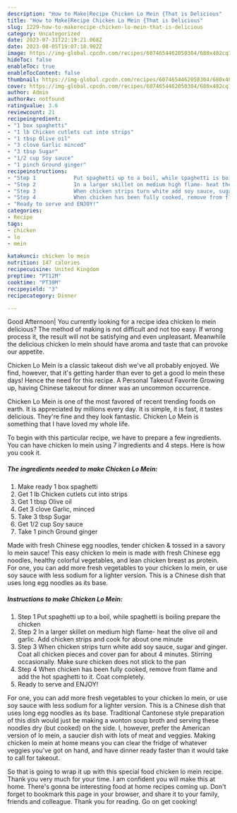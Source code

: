 ```yaml
---
description: "How to Make|Recipe Chicken Lo Mein {That is Delicious"
title: "How to Make|Recipe Chicken Lo Mein {That is Delicious"
slug: 1229-how-to-makerecipe-chicken-lo-mein-that-is-delicious
category: Uncategorized
date: 2023-07-31T22:19:21.068Z
date: 2023-08-05T19:07:18.902Z
image: https://img-global.cpcdn.com/recipes/6074654462050304/680x482cq70/chicken-lo-mein-recipe-main-photo.jpg
hideToc: false
enableToc: true
enableTocContent: false
thumbnail: https://img-global.cpcdn.com/recipes/6074654462050304/680x482cq70/chicken-lo-mein-recipe-main-photo.jpg
cover: https://img-global.cpcdn.com/recipes/6074654462050304/680x482cq70/chicken-lo-mein-recipe-main-photo.jpg
author: Admin
authorAv: notfound
ratingvalue: 3.6
reviewcount: 21
recipeingredient:
- "1 box spaghetti"
- "1 lb Chicken cutlets cut into strips"
- "1 tbsp Olive oil"
- "3 clove Garlic minced"
- "3 tbsp Sugar"
- "1/2 cup Soy sauce"
- "1 pinch Ground ginger"
recipeinstructions:
- "Step 1            Put spaghetti up to a boil, while spaghetti is boiling prepare the chicken"
- "Step 2            In a larger skillet on medium high flame- heat the olive oil and garlic. Add chicken strips and cook for about one minute"
- "Step 3            When chicken strips turn white add soy sauce, sugar and ginger. Coat all chicken pieces and cover pan for about 4 minutes. Stirring occasionally. Make sure chicken does not stick to the pan"
- "Step 4            When chicken has been fully cooked, remove from flame and add the hot spaghetti to it. Coat completely."
- "Ready to serve and ENJOY!"
categories:
- Recipe
tags:
- chicken
- lo
- mein

katakunci: chicken lo mein 
nutrition: 147 calories
recipecuisine: United Kingdom
preptime: "PT12M"
cooktime: "PT39M"
recipeyield: "3"
recipecategory: Dinner

---
```



Good Afternoon| You currently looking for a recipe idea chicken lo mein delicious? The method of making is not difficult and not too easy. If wrong process it, the result will not be satisfying and even unpleasant. Meanwhile the delicious chicken lo mein should have aroma and taste that can provoke our appetite.





Chicken Lo Mein is a classic takeout dish we&#39;ve all probably enjoyed. We find, however, that it&#39;s getting harder than ever to get a good lo mein these days! Hence the need for this recipe. A Personal Takeout Favorite Growing up, having Chinese takeout for dinner was an uncommon occurrence.

Chicken Lo Mein is one of the most favored of recent trending foods on earth. It is appreciated by millions every day. It is simple, it is fast, it tastes delicious. They're fine and they look fantastic. Chicken Lo Mein is something that I have loved my whole life.


To begin with this particular recipe, we have to prepare a few ingredients. You can have chicken lo mein using 7 ingredients and 4 steps. Here is how you cook it.

<!--inarticleads1-->

##### The ingredients needed to make Chicken Lo Mein:

1. Make ready 1 box spaghetti
1. Get 1 lb Chicken cutlets cut into strips
1. Get 1 tbsp Olive oil
1. Get 3 clove Garlic, minced
1. Take 3 tbsp Sugar
1. Get 1/2 cup Soy sauce
1. Take 1 pinch Ground ginger


Made with fresh Chinese egg noodles, tender chicken &amp; tossed in a savory lo mein sauce! This easy chicken lo mein is made with fresh Chinese egg noodles, healthy colorful vegetables, and lean chicken breast as protein. For one, you can add more fresh vegetables to your chicken lo mein, or use soy sauce with less sodium for a lighter version. This is a Chinese dish that uses long egg noodles as its base. 

<!--inarticleads2-->

##### Instructions to make Chicken Lo Mein:

1. Step 1            Put spaghetti up to a boil, while spaghetti is boiling prepare the chicken
1. Step 2            In a larger skillet on medium high flame- heat the olive oil and garlic. Add chicken strips and cook for about one minute
1. Step 3            When chicken strips turn white add soy sauce, sugar and ginger. Coat all chicken pieces and cover pan for about 4 minutes. Stirring occasionally. Make sure chicken does not stick to the pan
1. Step 4            When chicken has been fully cooked, remove from flame and add the hot spaghetti to it. Coat completely.
1. Ready to serve and ENJOY!

For one, you can add more fresh vegetables to your chicken lo mein, or use soy sauce with less sodium for a lighter version. This is a Chinese dish that uses long egg noodles as its base. Traditional Cantonese style preparation of this dish would just be making a wonton soup broth and serving these noodles dry (but cooked) on the side. I, however, prefer the American version of lo mein, a saucier dish with lots of meat and veggies. Making chicken lo mein at home means you can clear the fridge of whatever veggies you&#39;ve got on hand, and have dinner ready faster than it would take to call for takeout. 

So that is going to wrap it up with this special food chicken lo mein recipe. Thank you very much for your time. I am confident you will make this at home. There's gonna be interesting food at home recipes coming up. Don't forget to bookmark this page in your browser, and share it to your family, friends and colleague. Thank you for reading. Go on get cooking!
